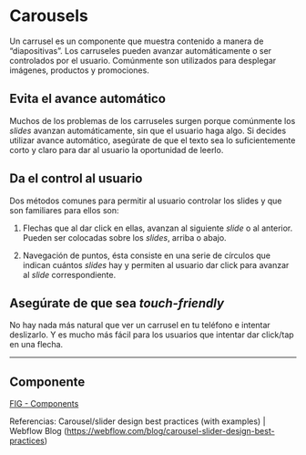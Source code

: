 # Carousels

Un carrusel es un componente que muestra contenido a manera de “diapositivas”. Los carruseles pueden avanzar automáticamente o ser controlados por el usuario. Comúnmente son utilizados para desplegar imágenes, productos y promociones.

## Evita el avance automático

Muchos de los problemas de los carruseles surgen porque comúnmente los _slides_ avanzan automáticamente, sin que el usuario haga algo. Si decides utilizar avance automático, asegúrate de que el texto sea lo suficientemente corto y claro para dar al usuario la oportunidad de leerlo.

## Da el control al usuario

Dos métodos comunes para permitir al usuario controlar los slides y que son familiares para ellos son:

1.  Flechas que al dar click en ellas, avanzan al siguiente _slide_ o al anterior. Pueden ser colocadas sobre los _slides_, arriba o abajo.
    
2.  Navegación de puntos, ésta consiste en una serie de círculos que indican cuántos _slides_ hay y permiten al usuario dar click para avanzar al _slide_ correspondiente.
    

## Asegúrate de que sea _touch-friendly_

No hay nada más natural que ver un carrusel en tu teléfono e intentar deslizarlo. Y es mucho más fácil para los usuarios que intentar dar click/tap en una flecha.

---

## Componente
[FIG - Components](https://www.figma.com/file/adTpzuue9VJyGt5D6bb45F/FIG---Components?node-id=2105%3A2468)

Referencias:
Carousel/slider design best practices (with examples) | Webflow Blog (https://webflow.com/blog/carousel-slider-design-best-practices)